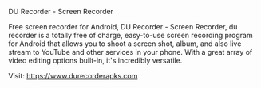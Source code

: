 DU Recorder - Screen Recorder

Free screen recorder for Android, DU Recorder - Screen Recorder, du recorder is a totally free of charge, easy-to-use screen recording program for Android that allows you to shoot a screen shot, album, and also live stream to YouTube and other services in your phone. With a great array of video editing options built-in, it's incredibly versatile.

Visit: https://www.durecorderapks.com
